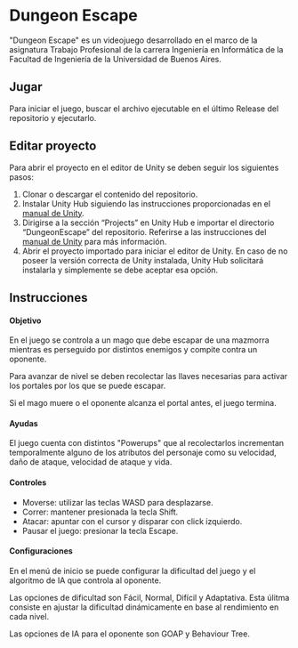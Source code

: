 # Dungeon Escape

"Dungeon Escape" es un videojuego desarrollado en el marco de la asignatura Trabajo Profesional de la carrera Ingeniería en Informática de la Facultad de Ingeniería de la Universidad de Buenos Aires.

## Jugar

Para iniciar el juego, buscar el archivo ejecutable en el último Release del repositorio y ejecutarlo.

## Editar proyecto

Para abrir el proyecto en el editor de Unity se deben seguir los siguientes pasos:
1. Clonar o descargar el contenido del repositorio.
2. Instalar Unity Hub siguiendo las instrucciones proporcionadas en el [manual de Unity](https://docs.unity3d.com/hub/manual/InstallHub.html).
3. Dirigirse a la sección “Projects” en Unity Hub e importar el directorio “DungeonEscape” del repositorio. Referirse a las instrucciones del [manual de Unity](https://docs.unity3d.com/hub/manual/AddProject.html) para más información.
4. Abrir el proyecto importado para iniciar el editor de Unity. En caso de no poseer la versión correcta de Unity instalada, Unity Hub solicitará instalarla y simplemente se debe aceptar esa opción.

## Instrucciones

#### Objetivo

En el juego se controla a un mago que debe escapar de una mazmorra mientras es perseguido por distintos enemigos y compite contra un oponente.

Para avanzar de nivel se deben recolectar las llaves necesarias para activar los portales por los que se puede escapar.

Si el mago muere o el oponente alcanza el portal antes, el juego termina.

#### Ayudas

El juego cuenta con distintos "Powerups" que al recolectarlos incrementan temporalmente alguno de los atributos del personaje como su velocidad, daño de ataque, velocidad de ataque y vida.

#### Controles

- Moverse: utilizar las teclas WASD para desplazarse.
- Correr: mantener presionada la tecla Shift.
- Atacar: apuntar con el cursor y disparar con click izquierdo.
- Pausar el juego: presionar la tecla Escape.

#### Configuraciones

En el menú de inicio se puede configurar la dificultad del juego y el algoritmo de IA que controla al oponente.

Las opciones de dificultad son Fácil, Normal, Difícil y Adaptativa. Esta úlitma consiste en ajustar la dificultad dinámicamente en base al rendimiento en cada nivel.

Las opciones de IA para el oponente son GOAP y Behaviour Tree.
